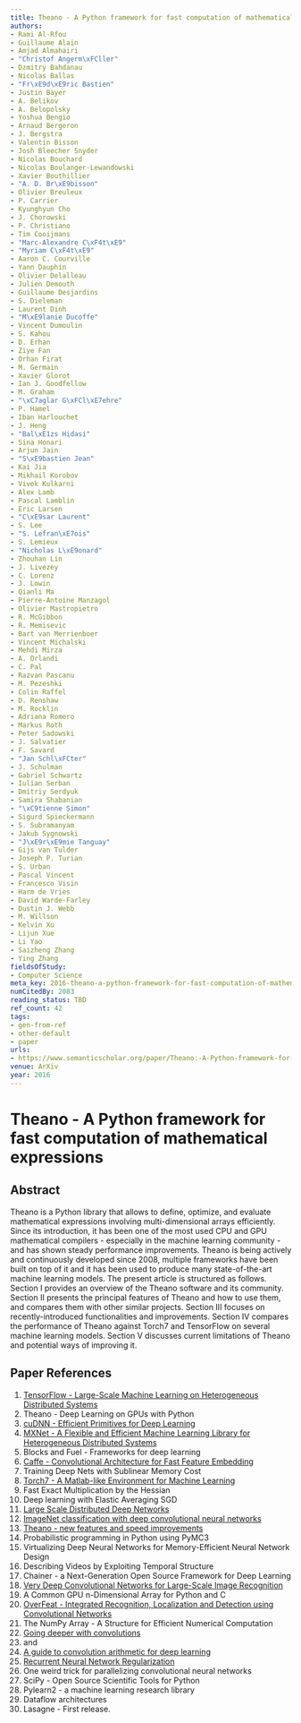 ```yaml
---
title: Theano - A Python framework for fast computation of mathematical expressions
authors:
- Rami Al-Rfou
- Guillaume Alain
- Amjad Almahairi
- "Christof Angerm\xFCller"
- Dzmitry Bahdanau
- Nicolas Ballas
- "Fr\xE9d\xE9ric Bastien"
- Justin Bayer
- A. Belikov
- A. Belopolsky
- Yoshua Bengio
- Arnaud Bergeron
- J. Bergstra
- Valentin Bisson
- Josh Bleecher Snyder
- Nicolas Bouchard
- Nicolas Boulanger-Lewandowski
- Xavier Bouthillier
- "A. D. Br\xE9bisson"
- Olivier Breuleux
- P. Carrier
- Kyunghyun Cho
- J. Chorowski
- P. Christiano
- Tim Cooijmans
- "Marc-Alexandre C\xF4t\xE9"
- "Myriam C\xF4t\xE9"
- Aaron C. Courville
- Yann Dauphin
- Olivier Delalleau
- Julien Demouth
- Guillaume Desjardins
- S. Dieleman
- Laurent Dinh
- "M\xE9lanie Ducoffe"
- Vincent Dumoulin
- S. Kahou
- D. Erhan
- Ziye Fan
- Orhan Firat
- M. Germain
- Xavier Glorot
- Ian J. Goodfellow
- M. Graham
- "\xC7aglar G\xFCl\xE7ehre"
- P. Hamel
- Iban Harlouchet
- J. Heng
- "Bal\xE1zs Hidasi"
- Sina Honari
- Arjun Jain
- "S\xE9bastien Jean"
- Kai Jia
- Mikhail Korobov
- Vivek Kulkarni
- Alex Lamb
- Pascal Lamblin
- Eric Larsen
- "C\xE9sar Laurent"
- S. Lee
- "S. Lefran\xE7ois"
- S. Lemieux
- "Nicholas L\xE9onard"
- Zhouhan Lin
- J. Livezey
- C. Lorenz
- J. Lowin
- Qianli Ma
- Pierre-Antoine Manzagol
- Olivier Mastropietro
- R. McGibbon
- R. Memisevic
- Bart van Merrienboer
- Vincent Michalski
- Mehdi Mirza
- A. Orlandi
- C. Pal
- Razvan Pascanu
- M. Pezeshki
- Colin Raffel
- D. Renshaw
- M. Rocklin
- Adriana Romero
- Markus Roth
- Peter Sadowski
- J. Salvatier
- F. Savard
- "Jan Schl\xFCter"
- J. Schulman
- Gabriel Schwartz
- Iulian Serban
- Dmitriy Serdyuk
- Samira Shabanian
- "\xC9tienne Simon"
- Sigurd Spieckermann
- S. Subramanyam
- Jakub Sygnowski
- "J\xE9r\xE9mie Tanguay"
- Gijs van Tulder
- Joseph P. Turian
- S. Urban
- Pascal Vincent
- Francesco Visin
- Harm de Vries
- David Warde-Farley
- Dustin J. Webb
- M. Willson
- Kelvin Xu
- Lijun Xue
- Li Yao
- Saizheng Zhang
- Ying Zhang
fieldsOfStudy:
- Computer Science
meta_key: 2016-theano-a-python-framework-for-fast-computation-of-mathematical-expressions
numCitedBy: 2083
reading_status: TBD
ref_count: 42
tags:
- gen-from-ref
- other-default
- paper
urls:
- https://www.semanticscholar.org/paper/Theano:-A-Python-framework-for-fast-computation-of-Al-Rfou-Alain/6b570069f14c7588e066f7138e1f21af59d62e61?sort=total-citations
venue: ArXiv
year: 2016
---
```


# Theano - A Python framework for fast computation of mathematical expressions

## Abstract

Theano is a Python library that allows to define, optimize, and evaluate mathematical expressions involving multi-dimensional arrays efficiently. Since its introduction, it has been one of the most used CPU and GPU mathematical compilers - especially in the machine learning community - and has shown steady performance improvements. Theano is being actively and continuously developed since 2008, multiple frameworks have been built on top of it and it has been used to produce many state-of-the-art machine learning models. 
The present article is structured as follows. Section I provides an overview of the Theano software and its community. Section II presents the principal features of Theano and how to use them, and compares them with other similar projects. Section III focuses on recently-introduced functionalities and improvements. Section IV compares the performance of Theano against Torch7 and TensorFlow on several machine learning models. Section V discusses current limitations of Theano and potential ways of improving it.

## Paper References

1. [TensorFlow - Large-Scale Machine Learning on Heterogeneous Distributed Systems](2016-tensorflow-large-scale-machine-learning-on-heterogeneous-distributed-systems.md)
2. Theano - Deep Learning on GPUs with Python
3. [cuDNN - Efficient Primitives for Deep Learning](2014-cudnn-efficient-primitives-for-deep-learning.md)
4. [MXNet - A Flexible and Efficient Machine Learning Library for Heterogeneous Distributed Systems](2015-mxnet.md)
5. Blocks and Fuel - Frameworks for deep learning
6. [Caffe - Convolutional Architecture for Fast Feature Embedding](2014-caffe-convolutional-architecture-for-fast-feature-embedding.md)
7. Training Deep Nets with Sublinear Memory Cost
8. [Torch7 - A Matlab-like Environment for Machine Learning](2011-torch7-a-matlab-like-environment-for-machine-learning.md)
9. Fast Exact Multiplication by the Hessian
10. Deep learning with Elastic Averaging SGD
11. [Large Scale Distributed Deep Networks](2012-large-scale-distributed-deep-networks.md)
12. [ImageNet classification with deep convolutional neural networks](2012-imagenet-classification-with-deep-convolutional-neural-networks.md)
13. [Theano - new features and speed improvements](2012-theano-new-features-and-speed-improvements.md)
14. Probabilistic programming in Python using PyMC3
15. Virtualizing Deep Neural Networks for Memory-Efficient Neural Network Design
16. Describing Videos by Exploiting Temporal Structure
17. Chainer - a Next-Generation Open Source Framework for Deep Learning
18. [Very Deep Convolutional Networks for Large-Scale Image Recognition](2015-very-deep-convolutional-networks-for-large-scale-image-recognition.md)
19. A Common GPU n-Dimensional Array for Python and C
20. [OverFeat - Integrated Recognition, Localization and Detection using Convolutional Networks](2014-overfeat-integrated-recognition-localization-and-detection-using-convolutional-networks.md)
21. The NumPy Array - A Structure for Efficient Numerical Computation
22. [Going deeper with convolutions](2015-going-deeper-with-convolutions.md)
23. and
24. [A guide to convolution arithmetic for deep learning](2016-a-guide-to-convolution-arithmetic-for-deep-learning.md)
25. [Recurrent Neural Network Regularization](2014-recurrent-neural-network-regularization.md)
26. One weird trick for parallelizing convolutional neural networks
27. SciPy - Open Source Scientific Tools for Python
28. Pylearn2 - a machine learning research library
29. Dataflow architectures
30. Lasagne - First release.
